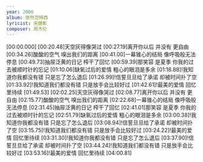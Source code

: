 ```yaml
---
year: 2006
album: 依然范特西
lyricist: 宋健彰
composer: 周杰伦
---
```

[00:00.000]
[00:20.48]天空灰得像哭过
[00:27.19]离开你以后 并没有 更自由
[00:34.26]酸酸的空气 嗅出我们的距离
[00:41.00]一幕锥心的结局 像呼吸般无法停息
[00:49.73]抽屉泛黄的日记 榨干了回忆
[00:59.39]那笑容 是夏季 你我的过去被顺时针的忘记
[01:10.06]缺氧过后的爱情 粗心的眼泪是多余
[01:18.88]!我知道你我都没有错 只是忘了怎么退后
[01:26.99]!信誓旦旦给了承诺 却被时间扑了空
[01:33.92]!我知道我们都没有错 只是放手会比较好过
[01:42.61]!最美的爱情 回忆里待续
[01:49.53]
[02:02.25]天空灰得像哭过
[02:08.77]离开你以后 并没有 更自由
[02:15.77]酸酸的空气 嗅出我们的距离
[02:22.68]一幕锥心的结局 像呼吸般无法停息
[02:31.45]抽屉泛黄的日记 榨干了回忆
[02:41.01]那笑容 是夏季 你我的过去被顺时针的忘记
[02:51.79]缺氧过后的爱情 粗心的眼泪是多余
[03:00.38]!我知道你我都没有错 只是忘了怎么退后
[03:08.94]!信誓旦旦给了承诺 却被时间扑了空
[03:15.75]!我知道我们都没有错 只是放手会比较好过
[03:24.22]!最美的爱情 回忆里待续
[03:31.30]!我知道你我都没有错 只是忘了怎么退后
[03:37.90]!信誓旦旦给了承诺 却被时间扑了空
[03:44.24]!我知道我们都没有错 只是放手会比较好过
[03:53.16]!最美的爱情 回忆里待续
[04:00.81]